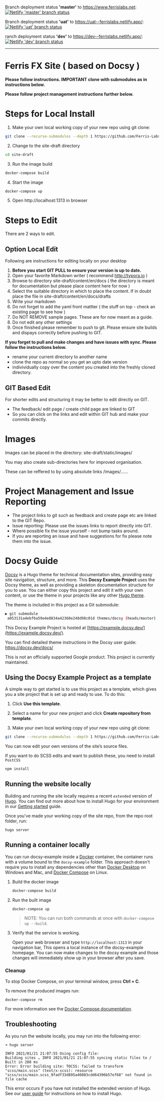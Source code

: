 Branch deployment status <b>'master'</b> to https://www.ferrislabs.net: 
[![Netlify 'master' branch status](https://api.netlify.com/api/v1/badges/efd1c5c3-e992-4c01-8a50-ebe9a6c920a0/deploy-status/?branch=master)](https://app.netlify.com/sites/ferrislabs/deploys)

Branch deployment status <b>'uat'</b> to https://uat--ferrislabs.netlify.app/: 
[![Netlify 'uat' branch status](https://api.netlify.com/api/v1/badges/efd1c5c3-e992-4c01-8a50-ebe9a6c920a0/deploy-status/?branch=uat)](https://app.netlify.com/sites/ferrislabs/deploys) 

ranch deployment status <b>'dev'</b> to https://dev--ferrislabs.netlify.app/: 
[![Netlify 'dev' branch status](https://api.netlify.com/api/v1/badges/efd1c5c3-e992-4c01-8a50-ebe9a6c920a0/deploy-status/?branch=dev)](https://app.netlify.com/sites/ferrislabs/deploys) 

---

# Ferris FX Site ( based on Docsy )

**Please follow instructions. IMPORTANT clone with submodules as in instructions below.** 

**Please follow project management instructions further below.**

# Steps for Local Install

1. Make your own local working copy of your new repo using git clone:

```bash
git clone --recurse-submodules --depth 1 https://github.com/Ferris-Labs/site-draft.git
```
2. Change to the site-draft directory
```bash
cd site-draft
```

3. Run the image build
```bash
docker-compose build
```
4. Start the image
```bash
docker-compose up
```
5. Open http://localhost:1313 in browser

# Steps to Edit
There are 2 ways to edit.

## Option Local Edit

Following are instructions for editing locally on your desktop

1. **Before you start GIT PULL to ensure your version is up to date.**
2. Open your favorite Markdown writer ( recommend http://typora.io )
3. Browse to directory site-draft/content/en/docs ( the directory is meant for documentation but please place content here for now ) 
4. Select the suitable directory in which to place the content. If in doubt place the file in site-draft/content/en/docs/drafts
5. Write your markdown
6. Do not forget to add the yaml front mattter ( the stuff on top - check an existing page to see how )
7. Do NOT REMOVE sample pages. These are for now meant as a guide.
8. Do not edit any other settings
9. Once finished please remember to push to git. Please ensure site builds and dispays correctly before pushing to GIT.



**If you forget to pull and make changes and have issues with sync. Please follow the instructions below.** 

* rename your current directory to another name
* clone the repo as normal so you get an upto date version
* indivividually copy over the content you created into the freshly cloned directory.

## GIT Based Edit

For shorter edits and structuring it may be better to edit directly on GIT. 

* The feedback/ edit page / create child page are linked to GIT
* So you can click on the links and edit within GIT hub and make your commits directly.

# Images

Images can be placed in the directory:  site-draft/static/images/

You may also create sub-directories here for improved organisation.

These can be reffered to by using absolute links /images/......



# Project Management and Issue Reporting

* The project links to git such as feedback and create page etc are linked to the GIT Repo.
* Issue reporting: Please use the issues links to report directly into GIT.
* Where possible fix the issue yourself - not bump tasks around.
* If you are reporting an issue and have suggestions for fix please note them into the issue.

# Docsy Guide

[Docsy](https://github.com/google/docsy) is a Hugo theme for technical documentation sites, providing easy site navigation, structure, and more. This **Docsy Example Project** uses the Docsy theme, as well as providing a skeleton documentation structure for you to use. You can either copy this project and edit it with your own content, or use the theme in your projects like any other [Hugo theme](https://gohugo.io/themes/installing-and-using-themes/).

The theme is included in this project as a Git submodule:

```bash
▶ git submodule
 a053131a4ebf6a59e4e8834a42368e248d98c01d themes/docsy (heads/master)
```

This Docsy Example Project is hosted at [https://example.docsy.dev/](https://example.docsy.dev/).

You can find detailed theme instructions in the Docsy user guide: https://docsy.dev/docs/

This is not an officially supported Google product. This project is currently maintained.

## Using the Docsy Example Project as a template

A simple way to get started is to use this project as a template, which gives you a site project that is set up and ready to use. To do this: 

1. Click **Use this template**.

2. Select a name for your new project and click **Create repository from template**.

3. Make your own local working copy of your new repo using git clone:

```bash
git clone --recurse-submodules --depth 1 https://github.com/Ferris-Labs/site-draft.git
```

You can now edit your own versions of the site’s source files.

If you want to do SCSS edits and want to publish these, you need to install `PostCSS`

```bash
npm install
```

## Running the website locally

Building and running the site locally requires a recent `extended` version of [Hugo](https://gohugo.io).
You can find out more about how to install Hugo for your environment in our
[Getting started](https://www.docsy.dev/docs/getting-started/#prerequisites-and-installation) guide.

Once you've made your working copy of the site repo, from the repo root folder, run:

```
hugo server
```

## Running a container locally

You can run docsy-example inside a [Docker](https://docs.docker.com/)
container, the container runs with a volume bound to the `docsy-example`
folder. This approach doesn't require you to install any dependencies other
than [Docker Desktop](https://www.docker.com/products/docker-desktop) on
Windows and Mac, and [Docker Compose](https://docs.docker.com/compose/install/)
on Linux.

1. Build the docker image 

   ```bash
   docker-compose build
   ```

1. Run the built image

   ```bash
   docker-compose up
   ```

   > NOTE: You can run both commands at once with `docker-compose up --build`.

1. Verify that the service is working. 

   Open your web browser and type `http://localhost:1313` in your navigation bar,
   This opens a local instance of the docsy-example homepage. You can now make
   changes to the docsy example and those changes will immediately show up in your
   browser after you save.

### Cleanup

To stop Docker Compose, on your terminal window, press **Ctrl + C**. 

To remove the produced images run:

```console
docker-compose rm
```
For more information see the [Docker Compose
documentation](https://docs.docker.com/compose/gettingstarted/).

## Troubleshooting

As you run the website locally, you may run into the following error:

```
➜ hugo server

INFO 2021/01/21 21:07:55 Using config file: 
Building sites … INFO 2021/01/21 21:07:55 syncing static files to /
Built in 288 ms
Error: Error building site: TOCSS: failed to transform "scss/main.scss" (text/x-scss): resource "scss/scss/main.scss_9fadf33d895a46083cdd64396b57ef68" not found in file cache
```

This error occurs if you have not installed the extended version of Hugo.
See our [user guide](https://www.docsy.dev/docs/getting-started/) for instructions on how to install Hugo.

